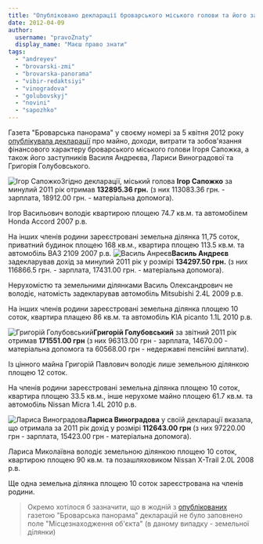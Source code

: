 ```yaml
---
title: "Опубліковано декларації броварського міського голови та його заступників"
date: 2012-04-09
author: 
  username: "pravoZnaty"
  display_name: "Маєш право знати"
tags: 
  - "andreyev"
  - "brovarski-zmi"
  - "brovarska-panorama"
  - "vibir-redaktsiyi"
  - "vinogradova"
  - "golubovskyj"
  - "novini"
  - "sapozhko"
---
```


Газета "Броварська панорама" у своєму номері за 5 квітня 2012 року [опублікувала декларації](http://docs.pravo-znaty.org.ua/p1104/05.04.2012 "Газета \"Броварська панорама\"") про майно, доходи, витрати та зобов'язання фінансового характеру броварського міського голови Ігоря Сапожка, а також його заступників Василя Андреєва, Лариси Виноградової та Григорія Голубовського.

![](https://mpz.brovary.org/wp-content/uploads/2012/04/Igor-Sapozhko.jpg "Ігор Сапожко")Згідно декларації, міський голова **Ігор Сапожко** за минулий 2011 рік отримав **132895.36 грн.** (з них 113083.36 грн. - зарплата, 18912.00 грн. - матеріальна допомога).

Ігор Васильович володіє квартирою площею 74.7 кв.м. та автомобілем Honda Accord 2007 р.в.

На інших членів родини зареєстровані земельна ділянка 11,75 соток, приватний будинок площею 168 кв.м., квартира площею 113.5 кв.м. та автомобіль ВАЗ 2109 2007 р.в. <!--more--> ![](https://mpz.brovary.org/wp-content/uploads/2012/04/Vasil-Anreyev.jpg "Василь Анреєв")**Василь Андреєв** задекларував дохід за минулий 2011 рік у розмірі **134297.50 грн.** (з них 116866.5 грн. - зарплата, 17431.00 грн. - матеріальна допомога).

Нерухомістю та земельними ділянками Василь Олександрович не володіє, натомість задекларував автомобіль Mitsubishi 2.4L 2009 р.в.

На інших членів родини зареєстровані земельна ділянка площею 10 соток, квартира плащею 86 кв.м. та автомобіль KIA picanto 1.1L 2010 р.в.

![](https://mpz.brovary.org/wp-content/uploads/2012/04/Grigoriy-Golubovskiy.jpg "Григорій Голубовський")**Григорій Голубовський** за звітний 2011 рік отримав **171551.00 грн** (з них 96313.00 грн - зарплата, 14670.00 - матеріальна допомога та 60568.00 грн - недержавні пенсійні виплати).

Із цінного майна Григорій Павлович володіє лише земельною ділянкою площею 12 соток.

На членів родини зареєстровані земельна ділянка площею 10 соток, квартира площею 33.5 кв.м., інше нерухоме майно площею 61.7 кв.м. та автомобіль Nissan Micra 1.4L 2010 р.в.

![](https://mpz.brovary.org/wp-content/uploads/2012/04/Larisa-Vinogradova.jpg "Лариса Виноградова")**Лариса Виноградова** у своїй декларації вказала, що отримала за 2011 рік дохід у розмірі **112643.00 грн** (з них 97220.00 грн - зарплата, 15423.00 грн - матеріальна допомога).

Лариса Миколаївна володіє земельною ділянкою площею 10 соток, квартирою площею 90 кв.м. та позашляховиком Nissan X-Trail 2.0L 2008 р.в.

Ще одна земельна ділянка площею 10 соток зареєстрована на членів родини.

> Окремо хотілося б зазначити, що в жодній з [опублікованих](http://docs.pravo-znaty.org.ua/p1104/05.04.2012 "Броварська панорама") газетою "Броварська панорама" декларацій не було заповнено поле "Місцезнаходження об'єкта" (в даному випадку - земельної ділянки)

